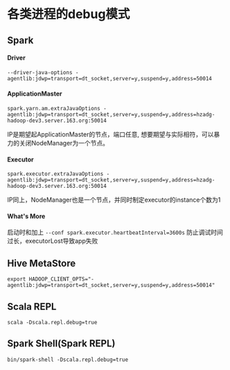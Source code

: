 # 各类进程的debug模式

## Spark

#### Driver
```
--driver-java-options -agentlib:jdwp=transport=dt_socket,server=y,suspend=y,address=50014
```

#### ApplicationMaster

```
spark.yarn.am.extraJavaOptions -agentlib:jdwp=transport=dt_socket,server=y,suspend=y,address=hzadg-hadoop-dev3.server.163.org:50014
```

IP是期望起ApplicationMaster的节点，端口任意, 想要期望与实际相符，可以暴力的关闭NodeManager为一个节点。

#### Executor

```
spark.executor.extraJavaOptions -agentlib:jdwp=transport=dt_socket,server=y,suspend=y,address=hzadg-hadoop-dev3.server.163.org:50014
```

IP同上，NodeManager也是一个节点，并同时制定executor的instance个数为1


#### What's More
启动时和加上 `--conf spark.executor.heartbeatInterval=3600s` 防止调试时间过长，executorLost导致app失败

## Hive MetaStore

```
export HADOOP_CLIENT_OPTS="-agentlib:jdwp=transport=dt_socket,server=y,suspend=y,address=50014"
```

## Scala REPL
```
scala -Dscala.repl.debug=true
```

## Spark Shell(Spark REPL)

```
bin/spark-shell -Dscala.repl.debug=true
```
